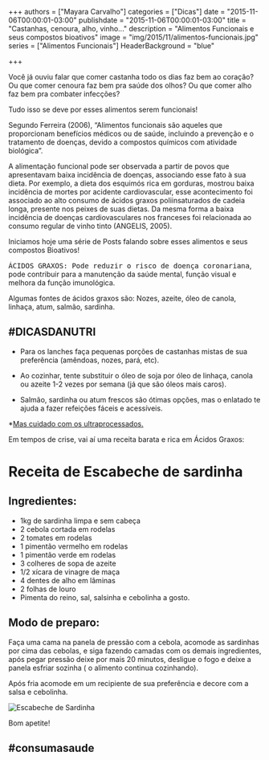 +++
authors = ["Mayara Carvalho"]
categories = ["Dicas"]
date = "2015-11-06T00:00:01-03:00"
publishdate = "2015-11-06T00:00:01-03:00"
title = "Castanhas, cenoura, alho, vinho..."
description = "Alimentos Funcionais e seus compostos bioativos"
image = "img/2015/11/alimentos-funcionais.jpg"
series = ["Alimentos Funcionais"]
  HeaderBackground = "blue"

+++


Você já ouviu falar que comer castanha todo os dias faz bem ao coração? Ou que comer cenoura faz bem pra saúde dos olhos? Ou que comer alho faz bem pra combater infecções?

Tudo isso se deve por esses alimentos serem funcionais!

Segundo Ferreira (2006), “Alimentos funcionais são aqueles que proporcionam benefícios médicos ou de saúde, incluindo a prevenção e o tratamento de doenças, devido a compostos químicos com atividade biológica”.

A alimentação funcional pode ser observada a partir de povos que apresentavam baixa incidência de doenças, associando esse fato à sua dieta. Por exemplo, a dieta dos esquimós rica em gorduras, mostrou baixa incidência de mortes por acidente cardiovascular, esse acontecimento foi associado ao alto consumo de ácidos graxos poliinsaturados de cadeia longa, presente nos peixes de suas dietas. Da mesma forma a baixa incidência de doenças cardiovasculares nos franceses foi relacionada ao consumo regular de vinho tinto (ANGELIS, 2005).

Iniciamos hoje uma série de Posts falando sobre esses alimentos e seus compostos Bioativos!

<kbd>ÁCIDOS GRAXOS: Pode reduzir o risco de doença coronariana</kbd>, pode contribuir para a manutenção da saúde mental, função visual e melhora da função imunológica.

Algumas fontes de ácidos graxos são: Nozes, azeite, óleo de canola, linhaça, atum, salmão, sardinha.

## #DICASDANUTRI

- Para os lanches faça pequenas porções de castanhas mistas de sua preferência (amêndoas, nozes, pará, etc).

- Ao cozinhar, tente substituir o óleo de soja por óleo de linhaça, canola ou azeite 1-2 vezes por semana (já que são óleos mais caros).

- Salmão, sardinha ou atum frescos são ótimas opções, mas o enlatado te ajuda a fazer refeições fáceis e acessíveis.

*[Mas cuidado com os ultraprocessados.](http://blog.autoconexao.org.br/post/2015/10/alimentos-naturais-vs-industrializados-parte-2/)


Em tempos de crise, vai aí uma receita barata e rica em Ácidos Graxos:

# Receita de Escabeche de sardinha

## Ingredientes:

- 1kg de sardinha limpa e sem cabeça
- 2 cebola cortada em rodelas
- 2 tomates em rodelas
- 1 pimentão vermelho em rodelas
- 1 pimentão verde em rodelas
- 3 colheres de sopa de azeite
- 1/2 xícara de vinagre de maça
- 4 dentes de alho em lâminas
- 2 folhas de louro
- Pimenta do reino, sal, salsinha e cebolinha a gosto.



## Modo de preparo:
Faça uma cama na panela de pressão com a cebola, acomode as sardinhas por cima das cebolas, e siga fazendo camadas com os demais ingredientes, após pegar pressão deixe por mais 20 minutos, desligue o fogo e deixe a panela esfriar sozinha ( o alimento continua cozinhando).

Após fria acomode em um recipiente de sua preferência e decore com a salsa e cebolinha.

![Escabeche de Sardinha](https://s3-sa-east-1.amazonaws.com/blog.autoconexao.org.br/img/2015/11/sardinha.jpg)

Bom apetite!

## #consumasaude

